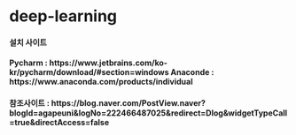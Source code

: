 # deep-learning

<h4>설치 사이트</h4>

<h4>
  Pycharm : https://www.jetbrains.com/ko-kr/pycharm/download/#section=windows
  Anaconde : https://www.anaconda.com/products/individual
</h4>


<h4>참조사이트 : https://blog.naver.com/PostView.naver?blogId=agapeuni&logNo=222466487025&redirect=Dlog&widgetTypeCall=true&directAccess=false </h4>
